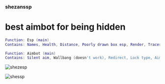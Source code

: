 ### shezanssp
# best aimbot for being hidden
```lua
Function: Esp (main)
Contains: Names, Health, Distance, Poorly drawn box esp, Render, Tracers,

Function: Aimbot (main)
Contains: Silent aim, Wallbang (doesn't work), Redirect, Lock type, Aimbot right click, Team target, Aimbot type, Fox, Smoothness,
```
![shezesp](https://user-images.githubusercontent.com/97002070/211703431-711963ad-33f0-41e3-9f3a-de6a88e378c0.JPG)

![shessp](https://user-images.githubusercontent.com/97002070/211704288-05fc9ab1-13ae-4b38-b7e8-c6a20a100d98.JPG)
